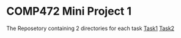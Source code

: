 # COMP472 Mini Project 1

The Reposetory containing 2 directories for each task
[Task1](COMP472/Mini_ProJect/Task1/)
[Task2](COMP472/Mini_ProJect/Task2/)

